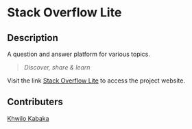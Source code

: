 # Stack Overflow Lite

## Description

A question and answer platform for various topics.

> *Discover, share & learn*

Visit the link [Stack Overflow Lite](https://khwilo.github.io/stackoverflow-lite/) to access the project website.

## Contributers

[Khwilo Kabaka](https://github.com/khwilo)
